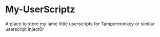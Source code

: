 # My-UserScriptz
A place to store my lame little userscripts for Tampermonkey or similar userscript inject0r
